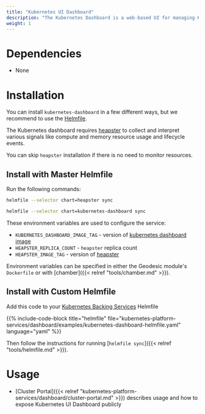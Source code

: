 ```yaml
---
title: "Kubernetes UI Dashboard"
description: "The Kubernetes Dashboard is a web-based UI for managing Kubernetes clusters and allows users to manage and troubleshoot applications running on Kubernetes"
weight: 1
---
```


# Dependencies

* None

# Installation

You can install `kubernetes-dashboard` in a few different ways, but we recommend to use the [Helmfile](https://github.com/cloudposse/helmfiles/blob/master/helmfile.d/0610.dashboard.yaml).

The Kubernetes dashboard requires [heapster](https://github.com/kubernetes/heapster) to collect and interpret various signals like compute and memory resource usage and lifecycle events.

You can skip `heapster` installation if there is no need to monitor resources.

## Install with Master Helmfile

Run the following commands:
```bash
helmfile --selector chart=heapster sync

helmfile --selector chart=kubernetes-dashboard sync
```

These environment variables are used to configure the service:

* `KUBERNETES_DASHBOARD_IMAGE_TAG` - version of [kubernetes dashboard image](https://github.com/kubernetes/dashboard/releases)
* `HEAPSTER_REPLICA_COUNT` - `heapster` replica count
* `HEAPSTER_IMAGE_TAG` - version of [heapster](https://github.com/kubernetes/heapster/releases)

Environment variables can be specified in either the Geodesic module's `Dockerfile` or with [chamber]({{< relref "tools/chamber.md" >}}).

## Install with Custom Helmfile

Add this code to your [Kubernetes Backing Services](/kubernetes-backing-services) Helmfile

{{% include-code-block  title="helmfile" file="kubernetes-platform-services/dashboard/examples/kubernetes-dashboard-helmfile.yaml" language="yaml" %}}

Then follow the instructions for running [`helmfile sync`]({{< relref "tools/helmfile.md" >}}).

# Usage

* [Cluster Portal]({{< relref "kubernetes-platform-services/dashboard/cluster-portal.md" >}}) describes usage and how to expose Kubernetes UI Dashboard publicly
